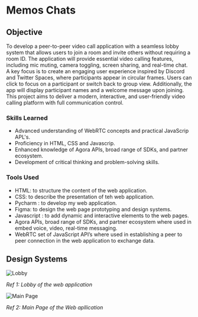# Memos Chats

## Objective

To develop a peer-to-peer video call application with a seamless lobby system that allows users to join a room and invite others without requiring a room ID. The application will provide essential video calling features, including mic muting, camera toggling, screen sharing, and real-time chat.
A key focus is to create an engaging user experience inspired by Discord and Twitter Spaces, where participants appear in circular frames. Users can click to focus on a participant or switch back to group view. Additionally, the app will display participant names and a welcome message upon joining.
This project aims to deliver a modern, interactive, and user-friendly video calling platform with full communication control.

### Skills Learned

- Advanced understanding of WebRTC concepts and practical JavaScrip APL's.
- Proficiency in HTML, CSS and Javascrip.
- Enhanced knowledge of Agora APIs, broad range of SDKs, and partner ecosystem.
- Development of critical thinking and problem-solving skills.

### Tools Used

- HTML: to structure the content of the web application.
- CSS: to describe the presentation of teh web application.
- Pycharm : to develop my web application.
- Figma: to design the web page prototyping and design systems.
- Javascript : to add dynamic and interactive elements to the web pages.
- Agora APIs, broad range of SDKs, and partner ecosystem where used in embed
  voice, video, real-time messaging.
- WebRTC set of JavaScript API’s where used in establishing a peer to peer connection
  in the web application to exchange data.




## Design Systems

![Lobby](https://github.com/user-attachments/assets/8a2b1edf-abc6-4e5a-9d39-6c43368126ef)


*Ref 1: Lobby of the web application*


![Main Page](https://github.com/user-attachments/assets/c860a0b2-e8b4-473a-873d-9280aa530090)

*Ref 2: Main Page of the Web apllication*
